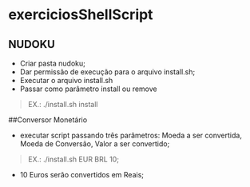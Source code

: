 # exerciciosShellScript

## NUDOKU
- Criar pasta nudoku;
- Dar permissão de execução para o arquivo install.sh;
- Executar o arquivo install.sh
- Passar como parâmetro install ou remove
> EX.: ./install.sh install


##Conversor Monetário 
- executar script passando três parâmetros: Moeda a ser convertida, Moeda de Conversão, Valor a ser convertido;
>EX.: ./install.sh EUR BRL 10;
- 10 Euros serão convertidos em Reais;
